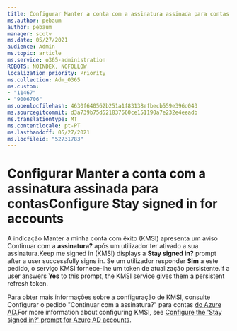 ```yaml
---
title: Configurar Manter a conta com a assinatura assinada para contas
ms.author: pebaum
author: pebaum
manager: scotv
ms.date: 05/27/2021
audience: Admin
ms.topic: article
ms.service: o365-administration
ROBOTS: NOINDEX, NOFOLLOW
localization_priority: Priority
ms.collection: Adm_O365
ms.custom:
- "11467"
- "9006706"
ms.openlocfilehash: 4630f640562b251a1f83138efbecb559e396d043
ms.sourcegitcommit: d3a739b75d521837660ce151190a7e232e4eeadb
ms.translationtype: MT
ms.contentlocale: pt-PT
ms.lasthandoff: 05/27/2021
ms.locfileid: "52731783"
---
```

# <a name="configure-stay-signed-in-for-accounts"></a><span data-ttu-id="b2777-102">Configurar Manter a conta com a assinatura assinada para contas</span><span class="sxs-lookup"><span data-stu-id="b2777-102">Configure Stay signed in for accounts</span></span>

<span data-ttu-id="b2777-103">A indicação Manter a minha conta com êxito (KMSI) apresenta um aviso Continuar com a **assinatura?** após um utilizador ter ativado a sua assinatura.</span><span class="sxs-lookup"><span data-stu-id="b2777-103">Keep me signed in (KMSI) displays a **Stay signed in?** prompt after a user successfully signs in.</span></span> <span data-ttu-id="b2777-104">Se um utilizador responder **Sim** a este pedido, o serviço KMSI fornece-lhe um token de atualização persistente.</span><span class="sxs-lookup"><span data-stu-id="b2777-104">If a user answers **Yes** to this prompt, the KMSI service gives them a persistent refresh token.</span></span> 

<span data-ttu-id="b2777-105">Para obter mais informações sobre a configuração de KMSI, consulte Configurar o pedido "Continuar com a assinatura?" para contas [do Azure AD.](/azure/active-directory/fundamentals/keep-me-signed-in)</span><span class="sxs-lookup"><span data-stu-id="b2777-105">For more information about configuring KMSI, see [Configure the 'Stay signed in?' prompt for Azure AD accounts](/azure/active-directory/fundamentals/keep-me-signed-in).</span></span>